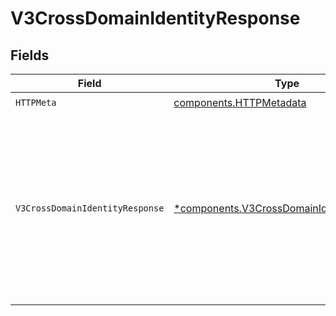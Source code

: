 # V3CrossDomainIdentityResponse


## Fields

| Field                                                                                                                                | Type                                                                                                                                 | Required                                                                                                                             | Description                                                                                                                          | Example                                                                                                                              |
| ------------------------------------------------------------------------------------------------------------------------------------ | ------------------------------------------------------------------------------------------------------------------------------------ | ------------------------------------------------------------------------------------------------------------------------------------ | ------------------------------------------------------------------------------------------------------------------------------------ | ------------------------------------------------------------------------------------------------------------------------------------ |
| `HTTPMeta`                                                                                                                           | [components.HTTPMetadata](../../models/components/httpmetadata.md)                                                                   | :heavy_check_mark:                                                                                                                   | N/A                                                                                                                                  |                                                                                                                                      |
| `V3CrossDomainIdentityResponse`                                                                                                      | [*components.V3CrossDomainIdentityResponse](../../models/components/v3crossdomainidentityresponse.md)                                | :heavy_minus_sign:                                                                                                                   | V3CrossDomainIdentityResponse                                                                                                        | {<br/>"count": 5,<br/>"identites": [<br/>{<br/>"clientName": "Client A",<br/>"identityId": "e0f78bc2-f748-4eda-9d29-d756844507fc",<br/>"pcid": "12345"<br/>}<br/>]<br/>} |